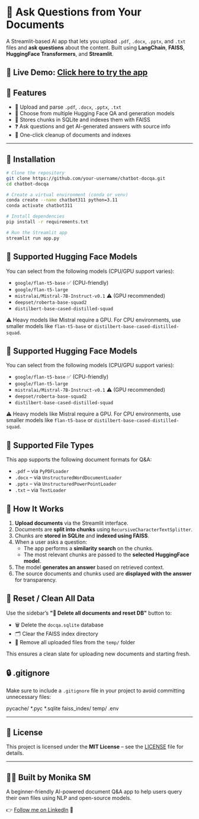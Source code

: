 # 🤖 Ask Questions from Your Documents

A Streamlit-based AI app that lets you upload `.pdf`, `.docx`, `.pptx`, and `.txt` files and **ask questions** about the content. Built using **LangChain**, **FAISS**, **HuggingFace Transformers**, and **Streamlit**.

🔗 **Live Demo**: [Click here to try the app]([https://your-deployment-link.streamlit.app](https://chat-bot-for-our-documents-acsvjmd38uqdnue9ztp7rd.streamlit.app/))
---

## 🚀 Features

- 📂 Upload and parse `.pdf`, `.docx`, `.pptx`, `.txt`
- 🧠 Choose from multiple Hugging Face QA and generation models
- 💾 Stores chunks in SQLite and indexes them with FAISS
- ❓ Ask questions and get AI-generated answers with source info
- 🧹 One-click cleanup of documents and indexes

---

## 🔧 Installation

```bash
# Clone the repository
git clone https://github.com/your-username/chatbot-docqa.git
cd chatbot-docqa

# Create a virtual environment (conda or venv)
conda create --name chatbot311 python=3.11
conda activate chatbot311

# Install dependencies
pip install -r requirements.txt

# Run the Streamlit app
streamlit run app.py
```
## 🧠 Supported Hugging Face Models

You can select from the following models (CPU/GPU support varies):

- `google/flan-t5-base` ✅ (CPU-friendly)
- `google/flan-t5-large`
- `mistralai/Mistral-7B-Instruct-v0.1` ⚠️ (GPU recommended)
- `deepset/roberta-base-squad2`
- `distilbert-base-cased-distilled-squad`

⚠️ Heavy models like Mistral require a GPU. For CPU environments, use smaller models like `flan-t5-base` or `distilbert-base-cased-distilled-squad`.

## 🧠 Supported Hugging Face Models

You can select from the following models (CPU/GPU support varies):

- `google/flan-t5-base` ✅ (CPU-friendly)
- `google/flan-t5-large`
- `mistralai/Mistral-7B-Instruct-v0.1` ⚠️ (GPU recommended)
- `deepset/roberta-base-squad2`
- `distilbert-base-cased-distilled-squad`

⚠️ Heavy models like Mistral require a GPU. For CPU environments, use smaller models like `flan-t5-base` or `distilbert-base-cased-distilled-squad`.

## 📁 Supported File Types

This app supports the following document formats for Q&A:

- `.pdf` – via `PyPDFLoader`
- `.docx` – via `UnstructuredWordDocumentLoader`
- `.pptx` – via `UnstructuredPowerPointLoader`
- `.txt` – via `TextLoader`

## 🧰 How It Works

1. **Upload documents** via the Streamlit interface.
2. Documents are **split into chunks** using `RecursiveCharacterTextSplitter`.
3. Chunks are **stored in SQLite** and **indexed using FAISS**.
4. When a user asks a question:
   - The app performs a **similarity search** on the chunks.
   - The most relevant chunks are passed to the **selected HuggingFace model**.
5. The model **generates an answer** based on retrieved context.
6. The source documents and chunks used are **displayed with the answer** for transparency.


## 🧼 Reset / Clean All Data

Use the sidebar’s **"🚨 Delete all documents and reset DB"** button to:

- 🗑️ Delete the `docqa.sqlite` database
- 🗂️ Clear the FAISS index directory
- 🧹 Remove all uploaded files from the `temp/` folder

This ensures a clean slate for uploading new documents and starting fresh.

## 🔒 .gitignore

Make sure to include a `.gitignore` file in your project to avoid committing unnecessary files:

pycache/
*.pyc
*.sqlite
faiss_index/
temp/
.env

---

## 📜 License

This project is licensed under the **MIT License** – see the [LICENSE](LICENSE) file for details.

---

## 🙋‍♀️ Built by Monika SM

A beginner-friendly AI-powered document Q&A app to help users query their own files using NLP and open-source models.

👉 [Follow me on LinkedIn](https://www.linkedin.com/in/monika-sm/) 🌟  
